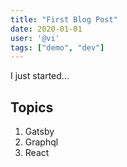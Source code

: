 ```yaml
---
title: "First Blog Post"
date: 2020-01-01
user: '@vi'
tags: ["demo", "dev"]
---
```


I just started...

## Topics
1. Gatsby
2. Graphql
3. React
